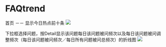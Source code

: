 # FAQtrend

首页 －－ 显示今日热点前十条
![](http://7xu83c.com1.z0.glb.clouddn.com/%E5%B1%8F%E5%B9%95%E5%BF%AB%E7%85%A7%202016-06-09%20%E4%B8%8B%E5%8D%882.49.55.png)

下拉框选择问题，按Detail显示该问题每日该问题被问频次以及每日该问题被问调整频次（每日该问题被问频次／每日所有问题被问总频次）的折线图
![](http://7xu83c.com1.z0.glb.clouddn.com/%E5%B1%8F%E5%B9%95%E5%BF%AB%E7%85%A7%202016-06-09%20%E4%B8%8B%E5%8D%882.50.11.png)
